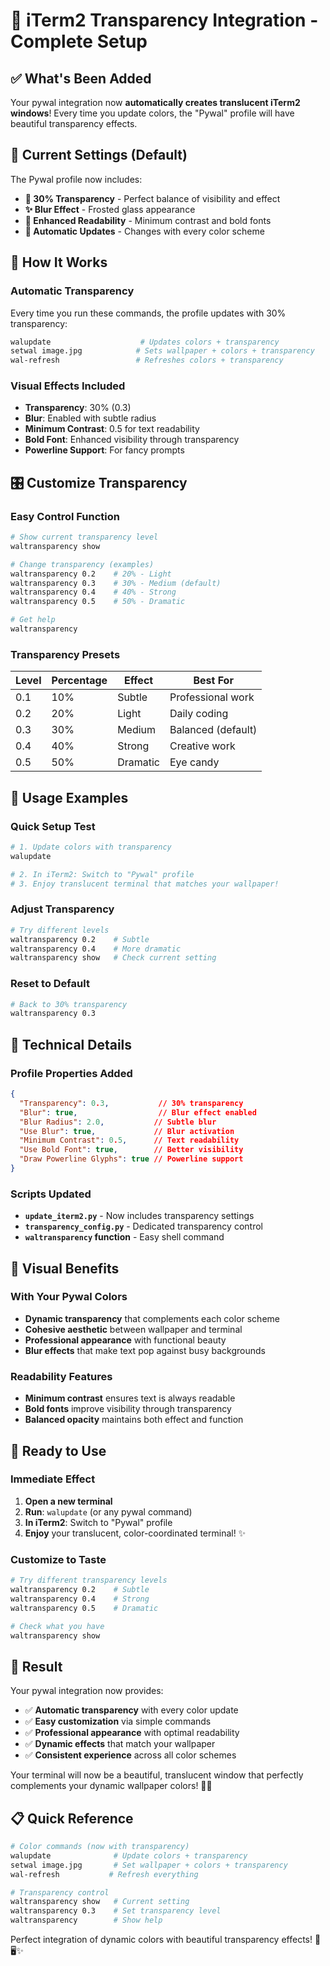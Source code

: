 # 🌟 iTerm2 Transparency Integration - Complete Setup

## ✅ **What's Been Added**

Your pywal integration now **automatically creates translucent iTerm2 windows**! Every time you update colors, the "Pywal" profile will have beautiful transparency effects.

## 🎨 **Current Settings (Default)**

The Pywal profile now includes:
- **🔄 30% Transparency** - Perfect balance of visibility and effect
- **✨ Blur Effect** - Frosted glass appearance 
- **🔧 Enhanced Readability** - Minimum contrast and bold fonts
- **🎯 Automatic Updates** - Changes with every color scheme

## 🚀 **How It Works**

### **Automatic Transparency**
Every time you run these commands, the profile updates with 30% transparency:
```bash
walupdate                    # Updates colors + transparency
setwal image.jpg            # Sets wallpaper + colors + transparency
wal-refresh                 # Refreshes colors + transparency
```

### **Visual Effects Included**
- **Transparency**: 30% (0.3)
- **Blur**: Enabled with subtle radius
- **Minimum Contrast**: 0.5 for text readability
- **Bold Font**: Enhanced visibility through transparency
- **Powerline Support**: For fancy prompts

## 🎛️ **Customize Transparency**

### **Easy Control Function**
```bash
# Show current transparency level
waltransparency show

# Change transparency (examples)
waltransparency 0.2    # 20% - Light
waltransparency 0.3    # 30% - Medium (default)
waltransparency 0.4    # 40% - Strong  
waltransparency 0.5    # 50% - Dramatic

# Get help
waltransparency
```

### **Transparency Presets**
| Level | Percentage | Effect | Best For |
|-------|------------|--------|----------|
| 0.1 | 10% | Subtle | Professional work |
| 0.2 | 20% | Light | Daily coding |
| 0.3 | 30% | Medium | Balanced (default) |
| 0.4 | 40% | Strong | Creative work |
| 0.5 | 50% | Dramatic | Eye candy |

## 🎯 **Usage Examples**

### **Quick Setup Test**
```bash
# 1. Update colors with transparency
walupdate

# 2. In iTerm2: Switch to "Pywal" profile
# 3. Enjoy translucent terminal that matches your wallpaper!
```

### **Adjust Transparency**
```bash
# Try different levels
waltransparency 0.2    # Subtle
waltransparency 0.4    # More dramatic
waltransparency show   # Check current setting
```

### **Reset to Default**
```bash
# Back to 30% transparency
waltransparency 0.3
```

## 🔧 **Technical Details**

### **Profile Properties Added**
```json
{
  "Transparency": 0.3,           // 30% transparency
  "Blur": true,                  // Blur effect enabled
  "Blur Radius": 2.0,           // Subtle blur
  "Use Blur": true,             // Blur activation
  "Minimum Contrast": 0.5,      // Text readability
  "Use Bold Font": true,        // Better visibility
  "Draw Powerline Glyphs": true // Powerline support
}
```

### **Scripts Updated**
- **`update_iterm2.py`** - Now includes transparency settings
- **`transparency_config.py`** - Dedicated transparency control
- **`waltransparency` function** - Easy shell command

## 🎨 **Visual Benefits**

### **With Your Pywal Colors**
- **Dynamic transparency** that complements each color scheme
- **Cohesive aesthetic** between wallpaper and terminal
- **Professional appearance** with functional beauty
- **Blur effects** that make text pop against busy backgrounds

### **Readability Features**
- **Minimum contrast** ensures text is always readable
- **Bold fonts** improve visibility through transparency
- **Balanced opacity** maintains both effect and function

## 🚀 **Ready to Use**

### **Immediate Effect**
1. **Open a new terminal**
2. **Run**: `walupdate` (or any pywal command)
3. **In iTerm2**: Switch to "Pywal" profile
4. **Enjoy** your translucent, color-coordinated terminal! ✨

### **Customize to Taste**
```bash
# Try different transparency levels
waltransparency 0.2    # Subtle
waltransparency 0.4    # Strong
waltransparency 0.5    # Dramatic

# Check what you have
waltransparency show
```

## 🎉 **Result**

Your pywal integration now provides:
- ✅ **Automatic transparency** with every color update
- ✅ **Easy customization** via simple commands  
- ✅ **Professional appearance** with optimal readability
- ✅ **Dynamic effects** that match your wallpaper
- ✅ **Consistent experience** across all color schemes

Your terminal will now be a beautiful, translucent window that perfectly complements your dynamic wallpaper colors! 🌈✨

## 📋 **Quick Reference**

```bash
# Color commands (now with transparency)
walupdate              # Update colors + transparency
setwal image.jpg       # Set wallpaper + colors + transparency
wal-refresh           # Refresh everything

# Transparency control
waltransparency show   # Current setting
waltransparency 0.3    # Set transparency level
waltransparency        # Show help
```

Perfect integration of dynamic colors with beautiful transparency effects! 🎨🖥️✨
